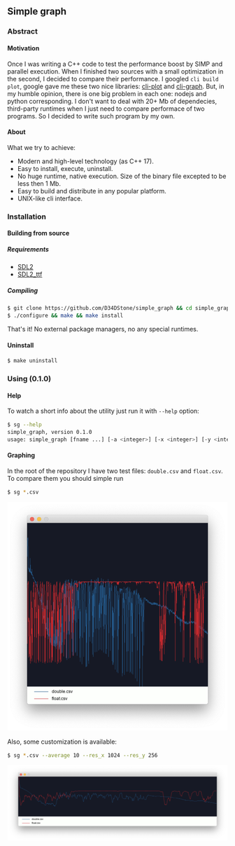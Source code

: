 ## Simple graph 

### Abstract
#### Motivation
Once I was writing a C++ code to test the performance boost by SIMP and parallel execution. 
When I finished two sources with a small optimization in the second, I decided to compare 
their performance. I googled `cli build plot`, google gave me these two nice libraries: 
[cli-plot](https://github.com/Tabcorp/cli-plot) and
[cli-graph](https://github.com/mcastorina/graph-cli). 
But, in my humble opinion, there is one big problem in each one: nodejs and python corresponding. 
I don't want to deal with 20+ Mb of dependecies, third-party runtimes when I just need to compare 
performace of two programs. So I decided to write such program by my own.

#### About
What we try to achieve:
- Modern and high-level technology (as C++ 17).
- Easy to install, execute, uninstall.
- No huge runtime, native execution. Size of the binary file excepted to be less then 1 Mb.
- Easy to build and distribute in any popular platform.
- UNIX-like cli interface.

### Installation
#### Building from source
##### Requirements
- [SDL2](https://www.libsdl.org/download-2.0.php)
- [SDL2\_ttf](https://www.libsdl.org/projects/SDL_ttf/)

##### Compiling
```bash
$ git clone https://github.com/D34DStone/simple_graph && cd simple_graph
$ ./configure && make && make install
```
That's it! No external package managers, no any special runtimes. 

#### Uninstall
```bash
$ make uninstall
```

### Using (0.1.0)
#### Help
To watch a short info about the utility just run it with `--help` option: 
```bash
$ sg --help
simple_graph, version 0.1.0
usage: simple_graph [fname ...] [-a <integer>] [-x <integer>] [-y <integer>] [-s <char>] [-h]
```

#### Graphing
In the root of the repository I have two test files: `double.csv` and `float.csv`. To compare them you should simple run
```bash
$ sg *.csv
```
![double-float-comparison](https://github.com/D34DStone/simple_graph/blob/master/doc/0.1.0-screen-float-double.png?raw=true)

Also, some customization is available: 
```bash
$ sg *.csv --average 10 --res_x 1024 --res_y 256
```
![double-float-comparison-advanced](https://github.com/D34DStone/simple_graph/blob/master/doc/0.1.0-screen-float-double-advanced.png?raw=true)
